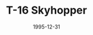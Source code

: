 ---
component_id: skyhop10
title: "T-16 Skyhopper"
authors: 
    - "Tony Benge"
date: 1995-12-31
filename: "skyhop10.zip"
component_type: "3do"
cover: 
description: "A 3DO model of an INCOM T-16 Skyhopper."
---